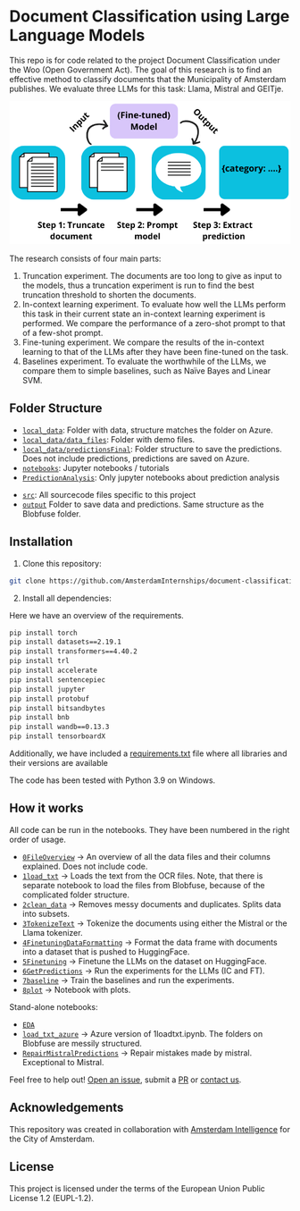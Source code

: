 # Document Classification using Large Language Models

This repo is for code related to the project Document Classification under the Woo (Open Government Act). The goal of this research is to find an effective method to classify documents that the Municipality of Amsterdam publishes. 
We evaluate three LLMs for this task: Llama, Mistral and GEITje. 

![overview](general_approach.png)


The research consists of four main parts:
1. Truncation experiment. The documents are too long to give as input to the models, thus a truncation experiment is run to find the best truncation threshold to shorten the documents.
2. In-context learning experiment. To evaluate how well the LLMs perform this task in their current state an in-context learning experiment is performed. We compare the performance of a zero-shot prompt to that of a few-shot prompt.
3. Fine-tuning experiment. We compare the results of the in-context learning to that of the LLMs after they have been fine-tuned on the task.
4. Baselines experiment. To evaluate the worthwhile of the LLMs, we compare them to simple baselines, such as Naïve Bayes and Linear SVM.

<!-- ## ## Overleaf Link
[Thesis Design](https://www.overleaf.com/2549441224szvvffnxqsdk#eda3e6)


[Thesis](https://www.overleaf.com/8368827141bwgxbjwcfgfv#3d9efc)-->

<!-- ## Background
I dont think this section is necessary? What would I put here? -->

## Folder Structure
* [`local_data`](./local_data): Folder with data, structure matches the folder on Azure. 
* [`local_data/data_files`](./local_data/data_files): Folder with demo files. 
* [`local_data/predictionsFinal`](./local_data/predictionsFinal): Folder structure to save the predictions. Does not include predictions, predictions are saved on Azure.
* [`notebooks`](./notebooks): Jupyter notebooks / tutorials
* [`PredictionAnalysis`](./PredictionAnalysis): Only jupyter notebooks about prediction analysis 
<!-- * [`scripts`](./scripts): Scripts for automating tasks -> RENAME INTO SRC? -->
* [`src`](./src): All sourcecode files specific to this project 
* [`output`](./output) Folder to save data and predictions. Same structure as the Blobfuse folder.

<!-- I put remove after folder that I don't think I'll need. 
* [`data`](./data): Sample data for demo purposes -> REMOVE?
* [`docs`](./docs): If main [README.md](./README.md) is not enough -> REMOVE?
* [`res`](./res): Relevant resources, e.g. [`images`](./res/images/) for the documentation -> REMOVE?
* [`tests`](./tests) Unit tests -> REMOVE?
* [`res`](./res): Relevant resources, e.g. [`images`](./res/images/) for the documentation -> REMOVE? -->



## Installation 

1) Clone this repository:



```bash
git clone https://github.com/AmsterdamInternships/document-classification-using-large-language-models.git
```




2) Install all dependencies:
    
Here we have an overview of the requirements. 

```bash
pip install torch
pip install datasets==2.19.1
pip install transformers==4.40.2
pip install trl
pip install accelerate
pip install sentencepiec
pip install jupyter
pip install protobuf 
pip install bitsandbytes
pip install bnb
pip install wandb==0.13.3
pip install tensorboardX
```

Additionally, we have included a [requirements.txt](requirements.txt) file where all libraries and their versions are available

The code has been tested with Python 3.9 on Windows. 

## How it works
All code can be run in the notebooks. They have been numbered in the right order of usage.
* [`0FileOverview`](./notebooks/0FileOverview.ipynb) -> An overview of all the data files and their columns explained. Does not include code. 
* [`1load_txt`](./notebooks/1load_txt.ipynb) -> Loads the text from the OCR files. Note, that there is separate notebook to load the files from Blobfuse, because of the complicated folder structure. 
* [`2clean_data`](./notebooks/2clean_data.ipynb) -> Removes messy documents and duplicates. Splits data into subsets.
* [`3TokenizeText`](./notebooks/3TokenizeText.ipynb) -> Tokenize the documents using either the Mistral or the Llama tokenizer. 
* [`4FinetuningDataFormatting`](./notebooks/4FinetuningDataFormatting.ipynb) -> Format the data frame with documents into a dataset that is pushed to HuggingFace. 
* [`5Finetuning`](./notebooks/5Finetuning.ipynb) -> Finetune the LLMs on the dataset on HuggingFace.
* [`6GetPredictions`](./notebooks/6GetPredictions.ipynb) -> Run the experiments for the LLMs (IC and FT).
* [`7baseline`](./notebooks/7baseline.ipynb) -> Train the baselines and run the experiments. 
* [`8plot`](./notebooks/8plot.ipynb) -> Notebook with plots. 


Stand-alone notebooks:
- [`EDA`](./notebooks/EDA.ipynb)
- [`load_txt_azure`](./notebooks/load_txt_azure.ipynb) -> Azure version of 1loadtxt.ipynb. The folders on Blobfuse are messily structured.
- [`RepairMistralPredictions`](./notebooks/RepairMistralPredictions.ipynb) -> Repair mistakes made by mistral. Exceptional to Mistral. 


Feel free to help out! [Open an issue](https://github.com/AmsterdamInternships/document-classification-using-large-language-models/issues), submit a [PR](https://github.com/AmsterdamInternships/document-classification-using-large-language-models/pulls)  or [contact us](https://amsterdamintelligence.com/contact/).


## Acknowledgements


This repository was created in collaboration with [Amsterdam Intelligence](https://amsterdamintelligence.com/) for the City of Amsterdam.


## License 

This project is licensed under the terms of the European Union Public License 1.2 (EUPL-1.2).
